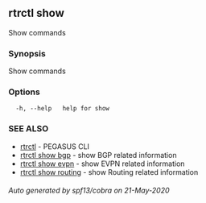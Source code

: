 ## rtrctl show

Show commands

### Synopsis


Show commands

### Options

```
  -h, --help   help for show
```

### SEE ALSO
* [rtrctl](rtrctl.md)	 - PEGASUS CLI
* [rtrctl show bgp](rtrctl_show_bgp.md)	 - show BGP related information
* [rtrctl show evpn](rtrctl_show_evpn.md)	 - show EVPN related information
* [rtrctl show routing](rtrctl_show_routing.md)	 - show Routing related information

###### Auto generated by spf13/cobra on 21-May-2020
